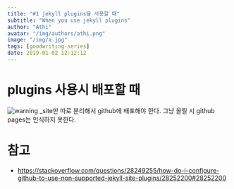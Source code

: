 ```yaml
---
title: "#1 jekyll plugins을 사용할 때"
subtitle: "When you use jekyll plugins"
author: "Athi"
avatar: "/img/authors/athi.png"
image: "/img/a.jpg"
tags: [goodwriting-series]
date: 2019-01-02 12:12:12
---
```


# plugins 사용시 배포할 때

![warning](https://i.imgur.com/ePOfGfe.png)
\_site만 따로 분리해서 github에 배포해야 한다.
그냥 올릴 시 github pages는 인식하지 못한다.

# 참고

- https://stackoverflow.com/questions/28249255/how-do-i-configure-github-to-use-non-supported-jekyll-site-plugins/28252200#28252200
